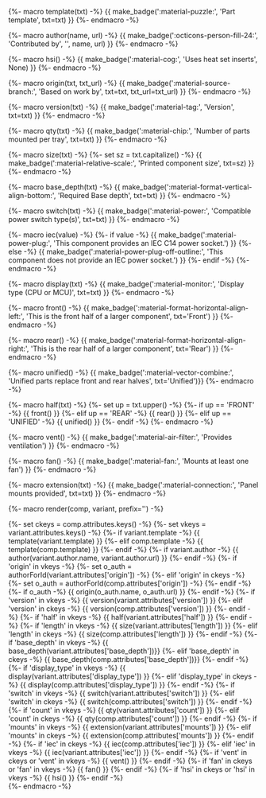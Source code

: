 {%- macro template(txt) -%}
{{ make_badge(':material-puzzle:', 'Part template', txt=txt) }}
{%- endmacro -%}

{%- macro author(name, url) -%}
{{ make_badge(':octicons-person-fill-24:', 'Contributed by', '', name, url) }}
{%- endmacro -%}

{%- macro hsi() -%}
{{ make_badge(':material-cog:', 'Uses heat set inserts', None) }}
{%- endmacro -%}

{%- macro origin(txt, txt_url) -%}
{{ make_badge(':material-source-branch:', 'Based on work by', txt=txt, txt_url=txt_url) }}
{%- endmacro -%}

{%- macro version(txt) -%}
{{ make_badge(':material-tag:', 'Version', txt=txt) }}
{%- endmacro -%}

{%- macro qty(txt) -%}
{{ make_badge(':material-chip:', 'Number of parts mounted per tray', txt=txt) }}
{%- endmacro -%}

{%- macro size(txt) -%}
{%- set sz = txt.capitalize() -%}
{{ make_badge(':material-relative-scale:', 'Printed component size', txt=sz) }}
{%- endmacro -%}

{%- macro base_depth(txt) -%}
{{ make_badge(':material-format-vertical-align-bottom:', 'Required Base depth', txt=txt) }}
{%- endmacro -%}

{%- macro switch(txt) -%}
{{ make_badge(':material-power:', 'Compatible power switch type(s)', txt=txt) }}
{%- endmacro -%}

{%- macro iec(value) -%}
{%- if value -%}
{{ make_badge(':material-power-plug:', 'This component provides an IEC C14 power socket.') }}
{%- else -%}
{{ make_badge(':material-power-plug-off-outline:', 'This component does not provide an IEC power socket.') }}
{%- endif -%}
{%- endmacro -%}

{%- macro display(txt) -%}
{{ make_badge(':material-monitor:', 'Display type (CPU or MCU)', txt=txt) }}
{%- endmacro -%}

{%- macro front() -%}
{{ make_badge(':material-format-horizontal-align-left:', 'This is the front half of a larger component', 
                 txt='Front') }}
{%- endmacro -%}

{%- macro rear() -%}
{{ make_badge(':material-format-horizontal-align-right:', 'This is the rear half of a larger component', txt='Rear') }}
{%- endmacro -%}

{%- macro unified() -%}
{{ make_badge(':material-vector-combine:', 'Unified parts replace front and rear halves', txt='Unified')}}
{%- endmacro -%}

{%- macro half(txt) -%}
{%- set up = txt.upper() -%}
{%- if up == 'FRONT' -%}
{{ front() }}
{%- elif up == 'REAR' -%}
{{ rear() }}
{%- elif up == 'UNIFIED' -%}
{{ unified() }}
{%- endif -%}
{%- endmacro -%}

{%- macro vent() -%}
{{ make_badge(':material-air-filter:', 'Provides ventilation') }}
{%- endmacro -%}

{%- macro fan() -%}
{{ make_badge(':material-fan:', 'Mounts at least one fan') }}
{%- endmacro -%}

{%- macro extension(txt) -%}
{{ make_badge(':material-connection:', 'Panel mounts provided', txt=txt) }}
{%- endmacro -%}

{%- macro render(comp, variant, prefix='') -%}
<div markdown>
{%- set ckeys = comp.attributes.keys() -%}
{%- set vkeys = variant.attributes.keys() -%}
{%- if variant.template -%}
{{ template(variant.template) }}
{%- elif comp.template -%}
{{ template(comp.template) }}
{%- endif -%}
{%- if variant.author -%}
{{ author(variant.author.name, variant.author.url) }}
{%- endif -%}
{%- if 'origin' in vkeys -%}
{%- set o_auth = authorForId(variant.attributes['origin']) -%}
{%- elif 'origin' in ckeys -%}
{%- set o_auth = authorForId(comp.attributes['origin']) -%}
{%- endif -%}
{%- if o_auth -%}
{{ origin(o_auth.name, o_auth.url) }}
{%- endif -%}
{%- if 'version' in vkeys -%}
{{ version(variant.attributes['version']) }}
{%- elif 'version' in ckeys -%}
{{ version(comp.attributes['version']) }}
{%- endif -%}
{%- if 'half' in vkeys -%}
{{ half(variant.attributes['half']) }}
{%- endif -%}
{%- if 'length' in vkeys -%}
{{ size(variant.attributes['length']) }}
{%- elif 'length' in ckeys -%}
{{ size(comp.attributes['length']) }}
{%- endif -%}
{%- if 'base_depth' in vkeys -%}
{{ base_depth(variant.attributes['base_depth'])}}
{%- elif 'base_depth' in ckeys -%}
{{ base_depth(comp.attributes['base_depth'])}}
{%- endif -%}
{%- if 'display_type' in vkeys -%}
{{ display(variant.attributes['display_type']) }}
{%- elif 'display_type' in ckeys -%}
{{ display(comp.attributes['display_type']) }}
{%- endif -%}
{%- if 'switch' in vkeys -%}
{{ switch(variant.attributes['switch']) }}
{%- elif 'switch' in ckeys -%}
{{ switch(comp.attributes['switch']) }}
{%- endif -%}
{%- if 'count' in vkeys -%}
{{ qty(variant.attributes['count']) }}
{%- elif 'count' in ckeys -%}
{{ qty(comp.attributes['count']) }}
{%- endif -%}
{%- if 'mounts' in vkeys -%}
{{ extension(variant.attributes['mounts']) }}
{%- elif 'mounts' in ckeys -%}
{{ extension(comp.attributes['mounts']) }}
{%- endif -%}
{%- if 'iec' in ckeys -%}
{{ iec(comp.attributes['iec']) }}
{%- elif 'iec' in vkeys -%}
{{ iec(variant.attributes['iec']) }}
{%- endif -%}
{%- if 'vent' in  ckeys or 'vent' in vkeys -%}
{{ vent() }}
{%- endif -%}
{%- if 'fan' in  ckeys or 'fan' in vkeys -%}
{{ fan() }}
{%- endif -%}
{%- if 'hsi' in ckeys or 'hsi' in vkeys -%}
{{ hsi() }}
{%- endif -%}
</div>
{%- endmacro -%}
